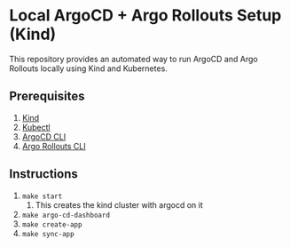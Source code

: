 # Local ArgoCD + Argo Rollouts Setup (Kind)

This repository provides an automated way to run ArgoCD and Argo Rollouts locally using Kind and Kubernetes.

## Prerequisites

1. [Kind](https://kind.sigs.k8s.io/)
2. [Kubectl](https://kubernetes.io/docs/tasks/tools/)
3. [ArgoCD CLI](https://github.com/argoproj/argo-cd/releases)
4. [Argo Rollouts CLI](https://github.com/argoproj/argo-rollouts/releases)

## Instructions

1. `make start`
   1. This creates the kind cluster with argocd on it
2. `make argo-cd-dashboard`
3. `make create-app`
4. `make sync-app`
